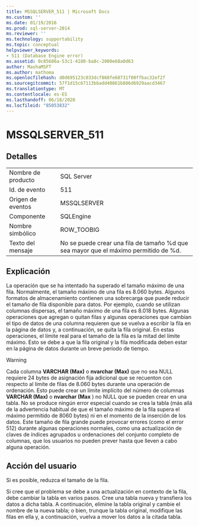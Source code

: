 ```yaml
---
title: MSSQLSERVER_511 | Microsoft Docs
ms.custom: ''
ms.date: 01/19/2016
ms.prod: sql-server-2014
ms.reviewer: ''
ms.technology: supportability
ms.topic: conceptual
helpviewer_keywords:
- 511 (Database Engine error)
ms.assetid: 0c85686a-53c1-4180-ba8c-2000e68a0d63
author: MashaMSFT
ms.author: mathoma
ms.openlocfilehash: d0d695123c033dcf868fe68731f00ffbac32ef2f
ms.sourcegitcommit: 57f1d15c67113bbadd40861b886d6929aacd3467
ms.translationtype: MT
ms.contentlocale: es-ES
ms.lasthandoff: 06/18/2020
ms.locfileid: "85053832"
---
```

# <a name="mssqlserver_511"></a>MSSQLSERVER_511
    
## <a name="details"></a>Detalles  
  
|||  
|-|-|  
|Nombre de producto|SQL Server|  
|Id. de evento|511|  
|Origen de eventos|MSSQLSERVER|  
|Componente|SQLEngine|  
|Nombre simbólico|ROW_TOOBIG|  
|Texto del mensaje|No se puede crear una fila de tamaño %d que sea mayor que el máximo permitido de %d.|  
  
## <a name="explanation"></a>Explicación  
 La operación que se ha intentado ha superado el tamaño máximo de una fila. Normalmente, el tamaño máximo de una fila es 8.060 bytes. Algunos formatos de almacenamiento contienen una sobrecarga que puede reducir el tamaño de fila disponible para datos. Por ejemplo, cuando se utilizan columnas dispersas, el tamaño máximo de una fila es 8.018 bytes. Algunas operaciones que agregan o quitan filas y algunas operaciones que cambian el tipo de datos de una columna requieren que se vuelva a escribir la fila en la página de datos y, a continuación, se quita la fila original. En estas operaciones, el límite real para el tamaño de la fila es la mitad del límite máximo. Esto se debe a que la fila original y la fila modificada deben estar en la página de datos durante un breve período de tiempo.  
  
> [!WARNING]  
>  Cada columna **VARCHAR (Max)** o **nvarchar (Max)** que no sea NULL requiere 24 bytes de asignación fija adicional que se recuenton con respecto al límite de filas de 8.060 bytes durante una operación de ordenación. Esto puede crear un límite implícito del número de columnas **VARCHAR (Max)** o **nvarchar (Max** ) no NULL que se pueden crear en una tabla. No se produce ningún error especial cuando se crea la tabla (más allá de la advertencia habitual de que el tamaño máximo de la fila supera el máximo permitido de 8060 bytes) ni en el momento de la inserción de los datos. Este tamaño de fila grande puede provocar errores (como el error 512) durante algunas operaciones normales, como una actualización de claves de índices agrupados u ordenaciones del conjunto completo de columnas, que los usuarios no pueden prever hasta que lleven a cabo alguna operación.  
  
## <a name="user-action"></a>Acción del usuario  
 Si es posible, reduzca el tamaño de la fila.  
  
 Si cree que el problema se debe a una actualización en contexto de la fila, debe cambiar la tabla en varios pasos. Cree una tabla nueva y transfiera los datos a dicha tabla. A continuación, elimine la tabla original y cambie el nombre de la nueva tabla; o bien, trunque la tabla original, modifique las filas en ella y, a continuación, vuelva a mover los datos a la citada tabla.  
  
  
